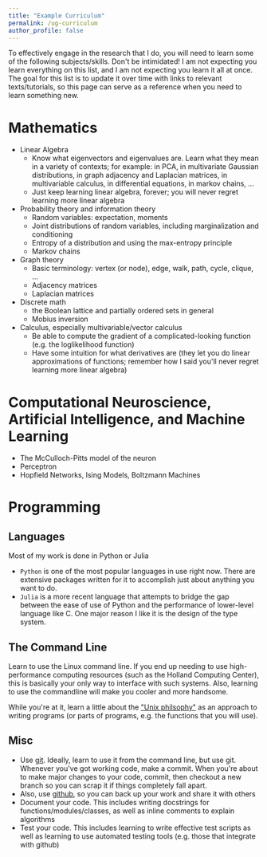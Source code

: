 ```yaml
---
title: "Example Curriculum"
permalink: /ug-curriculum
author_profile: false
---
```


To effectively engage in the research that I do, you will need to learn some of the following subjects/skills. Don't be intimidated! I am not expecting you learn everything on this list, and I am not expecting you learn it all at once. The goal for this list is to update it over time with links to relevant texts/tutorials, so this page can serve as a reference when you need to learn something new.

# Mathematics

* Linear Algebra
    * Know what eigenvectors and eigenvalues are. Learn what they mean in a variety of contexts; for example: in PCA, in multivariate Gaussian distributions, in graph adjacency and Laplacian matrices, in multivariable calculus, in differential equations, in markov chains, ...
    * Just keep learning linear algebra, forever; you will never regret learning more linear algebra
* Probability theory and information theory
    * Random variables: expectation, moments
    * Joint distributions of random variables, including marginalization and conditioning
    * Entropy of a distribution and using the max-entropy principle
    * Markov chains
* Graph theory
    * Basic terminology: vertex (or node), edge, walk, path, cycle, clique, ...
    * Adjacency matrices
    * Laplacian matrices
* Discrete math
    * the Boolean lattice and partially ordered sets in general
    * Mobius inversion
* Calculus, especially multivariable/vector calculus
    * Be able to compute the gradient of a complicated-looking function (e.g. the loglikelihood function)
    * Have some intuition for what derivatives are (they let you do linear approximations of functions; remember how I said you'll never regret learning more linear algebra)

# Computational Neuroscience, Artificial Intelligence, and Machine Learning

* The McCulloch-Pitts model of the neuron
* Perceptron
* Hopfield Networks, Ising Models, Boltzmann Machines


# Programming

## Languages
Most of my work is done in Python or Julia
* `Python` is one of the most popular languages in use right now. There are extensive packages written for it to accomplish just about anything you want to do.
* `Julia` is a more recent language that attempts to bridge the gap between the ease of use of Python and the performance of lower-level language like C. One major reason I like it is the design of the type system.

## The Command Line
Learn to use the Linux command line. If you end up needing to use high-performance computing resources (such as the Holland Computing Center), this is basically your only way to interface with such systems. Also, learning to use the commandline will make you cooler and more handsome.

While you're at it, learn a little about the ["Unix philsophy"](https://en.wikipedia.org/wiki/Unix_philosophy) as an approach to writing programs (or parts of programs, e.g. the functions that you will use).

## Misc
* Use [git](https://git-scm.com/book/en/v2). Ideally, learn to use it from the command line, but use git. Whenever you've got working code, make a commit. When you're about to make major changes to your code, commit, then checkout a new branch so you can scrap it if things completely fall apart.
* Also, use [github](https://github.com/), so you can back up your work and share it with others
* Document your code. This includes writing docstrings for functions/modules/classes, as well as inline comments to explain algorithms
* Test your code. This includes learning to write effective test scripts as well as learning to use automated testing tools (e.g. those that integrate with github)